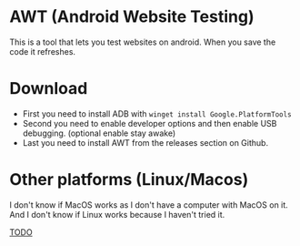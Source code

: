 # AWT (Android Website Testing)
This is a tool that lets you test websites on android. When you save the code it refreshes.

# Download
- First you need to install ADB with `winget install Google.PlatformTools`
- Second you need to enable developer options and then enable USB debugging. (optional enable stay awake)
- Last you need to install AWT from the releases section on Github.

# Other platforms (Linux/Macos)
I don't know if MacOS works as I don't have a computer with MacOS on it. And I don't know if Linux works because I haven't tried it.

[TODO](todo.md)
